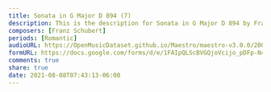 ```yaml
---
title: Sonata in G Major D 894 (7)
description: This is the description for Sonata in G Major D 894 by Franz Schubert
composers: [Franz Schubert]
periods: [Romantic]
audioURL: https://OpenMusicDataset.github.io/Maestro/maestro-v3.0.0/2004/MIDI-Unprocessed_XP_17_R2_2004_01_ORIG_MID--AUDIO_17_R2_2004_04_Track04_wav.midi
formURL: https://docs.google.com/forms/d/e/1FAIpQLScBVGQjoVcijo_pDFp-N4OEqC6r9vSbj8Ux_4FyPJH0dlHM9Q/viewform
comments: true
share: true
date: 2021-08-08T07:43:13-06:00
---
```

